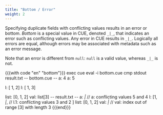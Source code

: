```yaml
---
title: "Bottom / Error"
weight: 2
---
```


Specifying duplicate fields with conflicting values results in an error
or bottom.
_Bottom_ is a special value in CUE, denoted `_|_`, that indicates an
error such as conflicting values.
Any error in CUE results in `_|_`.
Logically all errors are equal, although errors may be associated with
metadata such as an error message.

Note that an error is different from `null`: `null` is a valid value,
whereas `_|_` is not.

{{{with code "en" "bottom"}}}
exec cue eval -i bottom.cue
cmp stdout result.txt
-- bottom.cue --
a: 4
a: 5

l: [ 1, 2]
l: [ 1, 3]

list: [0, 1, 2]
val: list[3]
-- result.txt --
a: _|_ // a: conflicting values 5 and 4
l: [1, _|_, // l.1: conflicting values 3 and 2
]
list: [0, 1, 2]
val: _|_ // val: index out of range [3] with length 3
{{{end}}}

